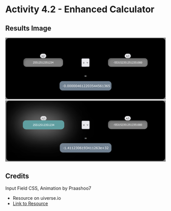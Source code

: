 # Activity 4.2 - Enhanced Calculator

## Results Image
![Enhanced Calculator Image](./results/4.2-Enhanced-Calculator.png)
![Enhanced Calculator Image - Selected](./results/4.2-Enhanced-Calculator-Selected.png)

## Credits
Input Field CSS, Animation by Praashoo7
* Resource on uiverse.io
* [Link to Resource](https://uiverse.io/Praashoo7/tame-sloth-39)